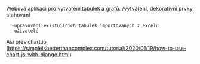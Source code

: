 Webová aplikaci pro vytváření tabulek a grafů. /vytváření, dekorativní prvky, stahování
      
      -upravování existujících tabulek importovaných z excelu
      -uživatelé
      

Asi přes chart.io (https://simpleisbetterthancomplex.com/tutorial/2020/01/19/how-to-use-chart-js-with-django.html)
